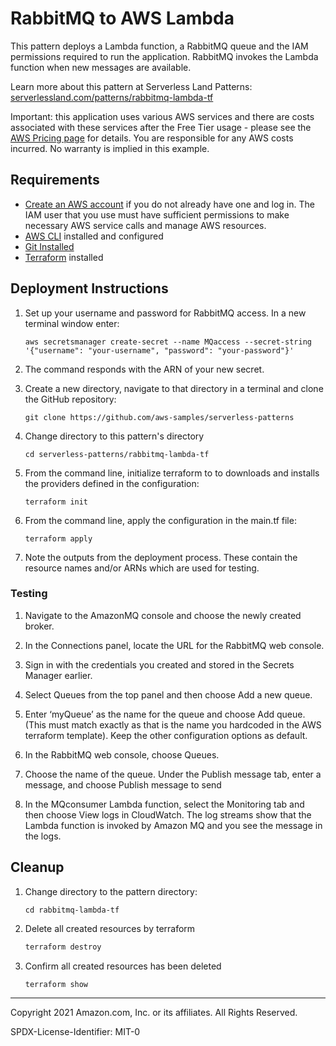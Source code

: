 # RabbitMQ to AWS Lambda

This pattern deploys a Lambda function, a RabbitMQ queue and the IAM permissions required to run the application. RabbitMQ invokes the Lambda function when new messages are available.

Learn more about this pattern at Serverless Land Patterns: [serverlessland.com/patterns/rabbitmq-lambda-tf](https://serverlessland.com/patterns/rabbitmq-lambda-tf)

Important: this application uses various AWS services and there are costs associated with these services after the Free Tier usage - please see the [AWS Pricing page](https://aws.amazon.com/pricing/) for details. You are responsible for any AWS costs incurred. No warranty is implied in this example.

## Requirements

* [Create an AWS account](https://portal.aws.amazon.com/gp/aws/developer/registration/index.html) if you do not already have one and log in. The IAM user that you use must have sufficient permissions to make necessary AWS service calls and manage AWS resources.
* [AWS CLI](https://docs.aws.amazon.com/cli/latest/userguide/install-cliv2.html) installed and configured
* [Git Installed](https://git-scm.com/book/en/v2/Getting-Started-Installing-Git)
* [Terraform](https://learn.hashicorp.com/tutorials/terraform/install-cli?in=terraform/aws-get-started) installed

## Deployment Instructions

1. Set up your username and password for RabbitMQ access. In a new terminal window enter:
    ```
    aws secretsmanager create-secret --name MQaccess --secret-string '{"username": "your-username", "password": "your-password"}'
    ```
1. The command responds with the ARN of your new secret. 

1. Create a new directory, navigate to that directory in a terminal and clone the GitHub repository:
    ``` 
    git clone https://github.com/aws-samples/serverless-patterns
    ```
1. Change directory to this pattern's directory
    ```
    cd serverless-patterns/rabbitmq-lambda-tf
    ```
1. From the command line, initialize terraform to  to downloads and installs the providers defined in the configuration:
    ```
    terraform init
    ```
1. From the command line, apply the configuration in the main.tf file:
    ```
    terraform apply
    ```

1. Note the outputs from the deployment process. These contain the resource names and/or ARNs which are used for testing.
   

### Testing

1. Navigate to the AmazonMQ console and choose the newly created broker. 

1. In the Connections panel, locate the URL for the RabbitMQ web console.

1. Sign in with the credentials you created and stored in the Secrets Manager earlier.

1. Select Queues from the top panel and then choose Add a new queue.

1. Enter ‘myQueue’ as the name for the queue and choose Add queue. (This must match exactly as that is the name you hardcoded in the AWS terraform template). Keep the other configuration options as default.

1. In the RabbitMQ web console, choose Queues.

1. Choose the name of the queue. Under the Publish message tab, enter a message, and choose Publish message to send

1. In the MQconsumer Lambda function, select the Monitoring tab and then choose View logs in CloudWatch. The log streams show that the Lambda function is invoked by Amazon MQ and you see the message in the logs.

## Cleanup

1. Change directory to the pattern directory:
    ```
    cd rabbitmq-lambda-tf
    ```
1. Delete all created resources by terraform
    ```bash
    terraform destroy
    ```
1. Confirm all created resources has been deleted
    ```bash
    terraform show
    ```
----
Copyright 2021 Amazon.com, Inc. or its affiliates. All Rights Reserved.

SPDX-License-Identifier: MIT-0